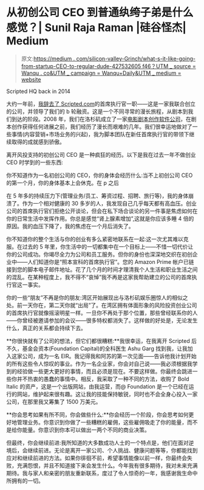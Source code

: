 # 从初创公司 CEO 到普通纨绔子弟是什么感觉？| Sunil Raja Raman |硅谷怪杰| Medium

> 原文:[https://medium . com/silicon-valley-Grinch/what-s-it-like-going-from-startup-CEO-to-regular-dude-427532605 f46？UTM _ source = Wanqu . co&UTM _ campaign = Wanqu+Daily&UTM _ medium = website](https://medium.com/silicon-valley-grinch/what-s-it-like-going-from-startup-ceo-to-regular-dude-427532605f46?utm_source=wanqu.co&utm_campaign=Wanqu+Daily&utm_medium=website)



Scripted HQ back in 2014



大约一年前，[我辞去了 Scripted.com](https://www.linkedin.com/pulse/moving-ceo-scriptedcom-sunil-rajaraman)的首席执行官一职——这是一家我联合创立的公司，并领导了我们的 b 轮融资。这是一个不同寻常的漫长旅程，从剧本到我们到达的阶段。2008 年，我们在洛杉矶成立了一家[电影剧本创作软件公司](https://en.wikipedia.org/wiki/Scripped)，在剧本创作获得任何进展之前，我们经历了漫长而艰难的几年。我们很幸运地做对了一些事情(内容营销+市场业务的兴起)，我为脚本团队在新任首席执行官的带领下继续取得的成就感到骄傲。



离开风投支持的初创公司 CEO 是一种疯狂的经历。以下是我在过去一年不做创业 CEO 时学到的一些东西:

你不知道作为一名初创公司的 CEO，你的身体会经历什么:当不上初创公司 CEO 的第一个月，你的身体基本上会休克。在 p 之后

在 5 年多的持续压力下(管理业务/员工、筹资过程、招聘、旅行等)，我的身体崩溃了。作为一个相对健康的 30 多岁的人，我发现自己几乎每天都有高血压。创业公司的首席执行官们拒绝公开谈论，但会在私下场合谈论的另一件事是焦虑如何在你的日常生活中发挥作用。你总是感觉“肾上腺素增加”,这就是你应该多睡 4 倍的原因。我的血压下降了，我的焦虑在一个月后消失了。

你不知道你的整个生活与你的创业有多么紧密地联系在一起:这一次尤其难以克服。在过去的 5 年里，你生活中的一切都集中在一个目标上——不惜一切代价让你的公司成功。你竭尽全力为公司和员工服务。但你的身份也深深地交织在初创企业中——人们知道你是“照本宣科的首席执行官”。您的 Amazon Prime 帐户已链接到您的脚本电子邮件地址。花了几个月的时间才理清我个人生活和职业生活之间的混乱。在某种程度上，我不得不“哀悼”我不再是这家我帮助建立的公司的首席执行官这一事实。

你的一些“朋友”不再是你的朋友:湾区开始展现出与洛杉矶娱乐圈惊人的相似之处。前一天你在，第二天你就“出局”了。在湾区拥有体面形象的风险投资创业公司的首席执行官就像摇滚明星一样。一旦你不再处于那个位置，那些曾经联系你的人——你曾经被邀请参加的会议——很多特权都消失了。这样做的好处是，无论发生什么，真正的关系都会持续下去。

**你很快就有了公司的想法，但它们都很糟糕:**我很幸运，在我离开 Scripted 后不久，基金会资本(Foundation Capital)的全科医生 Ashu Garg 找到我，让我加入这家公司，成为一名 EIR。我记得我和阿苏的第一次见面——告诉他我计划开始的所有这些令人惊叹的事业。作为一名企业家，你会对自己说——我必须根据我学到的经验做一些更大更好的事情，而且必须是现在。不要这样做。你最终会跳进一些你并不热衷的愚蠢的事情中。相反，我采取了一种不同的方法，收购了 Bold Italic 的资产，这是一个出版网站，由我运营，而@ Foundation 是一个已经在运行的网站，维护起来很有趣。这让我的技能保持敏锐，同时也不会全身心投入一家公司，在那里我又筹集了 1500 万美元。

**你会思考如果有所不同，你会做些什么:**你会经历一个阶段，你会思考如何更好地管理业务。你意识到你做了一些糟糕的雇佣，这些雇佣吸走了你的能量，而不是给你能量。你意识到你本可以做出一两个不同的商业决策。

但最终，你会继续前进:我所知道的大多数成功人士的一个特点是，他们在面对逆境后，会继续前进。无论是离开一家公司、个人挑战、健康问题等等，你都能找到应对和继续前进的方法。如果你徘徊不前，希望事情能像以前一样，你最终会失败，充满怨恨，并且不知道接下来会发生什么。今年我有很多期待，我对未来充满期待。我与家人和亲密的朋友重新联系，度过了令人惊奇的一年，我感谢我生命中所拥有的一切。

